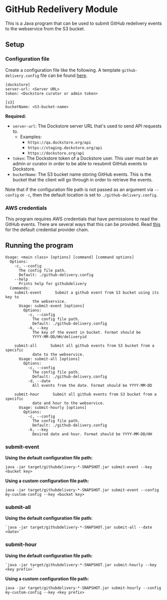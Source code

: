 # GitHub Redelivery Module

This is a Java program that can be used to submit GitHub redelivery events to the webservice from the S3 bucket.

## Setup

### Configuration file

Create a configuration file like the following. A template `github-delivery.config` file can be found [here](templates/github-delivery.config).

```
[dockstore]
server-url: <Server URL>
token: <Dockstore curator or admin token>

[s3]
bucketName: <S3-bucket-name>
```
**Required:**
- `server-url`: The Dockstore server URL that's used to send API requests to.
  - Examples:
    - `https://qa.dockstore.org/api`
    - `https://staging.dockstore.org/api`
    - `https://dockstore.org/api`
- `token`: The Dockstore token of a Dockstore user. This user must be an admin or curator in order to be able to resubmit GitHub events to Dockstore.
- `bucketName`: The S3 bucket name storing GitHub events. This is the bucket that the client will go through in order
  to retrieve the events.

Note that if the configuration file path is not passed as an argument via `--config` or `-c`, then the default location is set to `./github-delivery.config`. 

### AWS credentials

This program requires AWS credentials that have permissions to read the GitHub events. There are several ways that this can be provided.
Read [this](https://docs.aws.amazon.com/sdk-for-java/latest/developer-guide/credentials.html#credentials-chain) for the default credential provider chain.

## Running the program

```
Usage: <main class> [options] [command] [command options]
  Options:
    -c, --config
      The config file path.
      Default: ./github-delivery.config
    --help
      Prints help for githubdelivery
  Commands:
    submit-event      Submit a github event from S3 bucket using its key to 
            the webservice.
      Usage: submit-event [options]
        Options:
          -c, --config
            The config file path.
            Default: ./github-delivery.config
          -k, --key
            The key of the event in bucket. Format should be 
            YYYY-MM-DD/HH/deliveryid 

    submit-all      Submit all github events from S3 bucket from a specific 
            date to the webservice.
      Usage: submit-all [options]
        Options:
          -c, --config
            The config file path.
            Default: ./github-delivery.config
          -d, --date
            All events from the date. Format should be YYYY-MM-DD

    submit-hour      Submit all github events from S3 bucket from a specific 
            date and hour to the webservice.
      Usage: submit-hourly [options]
        Options:
          -c, --config
            The config file path.
            Default: ./github-delivery.config
          -k, --key
            Desired date and hour. Format should be YYYY-MM-DD/HH

```

### submit-event

**Using the default configuration file path:**

`java -jar target/githubdelivery-*-SNAPSHOT.jar submit-event --key <bucket key>`

**Using a custom configuration file path:**

`java -jar target/githubdelivery-*-SNAPSHOT.jar submit-event --config my-custom-config --key <bucket key>`

### submit-all

**Using the default configuration file path:**

```
`java -jar target/githubdelivery-*-SNAPSHOT.jar submit-all --date <date>`
```

### submit-hour

**Using the default configuration file path:**

```
`java -jar target/githubdelivery-*-SNAPSHOT.jar submit-hourly --key <key prefix>`
```

**Using a custom configuration file path:**

`java -jar target/githubdelivery-*-SNAPSHOT.jar submit-hourly --config my-custom-config --key <key prefix>`